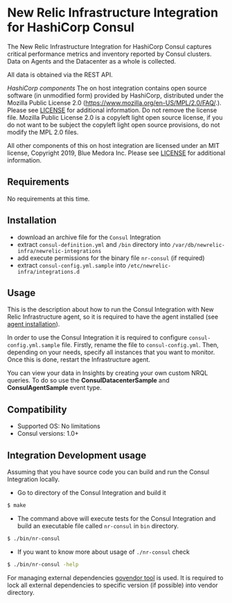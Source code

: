 # New Relic Infrastructure Integration for HashiCorp Consul

The New Relic Infrastructure Integration for HashiCorp Consul captures critical performance metrics and inventory reported by Consul clusters. Data on Agents and the Datacenter as a whole is collected.

All data is obtained via the REST API.

*HashiCorp components* The on host integration contains open source software (in unmodified form) provided by HashiCorp, distributed under the Mozilla Public License 2.0 (https://www.mozilla.org/en-US/MPL/2.0/FAQ/.).  Please see [LICENSE](LICENSE) for additional information.  Do not remove the license file.  Mozilla Public License 2.0 is a copyleft light open source license, if you do not want to be subject the copyleft light open source provisions, do not modify the MPL 2.0 files.

All other components of this on host integration are licensed under an MIT license, Copyright 2019, Blue Medora Inc. Please see [LICENSE](LICENSE) for additional information.  

## Requirements

No requirements at this time.

## Installation

- download an archive file for the `Consul` Integration
- extract `consul-definition.yml` and `/bin` directory into `/var/db/newrelic-infra/newrelic-integrations`
- add execute permissions for the binary file `nr-consul` (if required)
- extract `consul-config.yml.sample` into `/etc/newrelic-infra/integrations.d`

## Usage

This is the description about how to run the Consul Integration with New Relic Infrastructure agent, so it is required to have the agent installed (see [agent installation](https://docs.newrelic.com/docs/infrastructure/new-relic-infrastructure/installation/install-infrastructure-linux)).

In order to use the Consul Integration it is required to configure `consul-config.yml.sample` file. Firstly, rename the file to `consul-config.yml`. Then, depending on your needs, specify all instances that you want to monitor. Once this is done, restart the Infrastructure agent.

You can view your data in Insights by creating your own custom NRQL queries. To do so use the **ConsulDatacenterSample** and **ConsulAgentSample** event type.

## Compatibility

* Supported OS: No limitations
* Consul versions: 1.0+

## Integration Development usage

Assuming that you have source code you can build and run the Consul Integration locally.

* Go to directory of the Consul Integration and build it
```bash
$ make
```
* The command above will execute tests for the Consul Integration and build an executable file called `nr-consul` in `bin` directory.
```bash
$ ./bin/nr-consul
```
* If you want to know more about usage of `./nr-consul` check
```bash
$ ./bin/nr-consul -help
```

For managing external dependencies [govendor tool](https://github.com/kardianos/govendor) is used. It is required to lock all external dependencies to specific version (if possible) into vendor directory.
